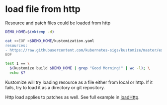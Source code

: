 # load file from http

Resource and patch files could be loaded from http

<!-- @loadHttp -->
```sh
DEMO_HOME=$(mktemp -d)

cat <<EOF >$DEMO_HOME/kustomization.yaml
resources:
- https://raw.githubusercontent.com/kubernetes-sigs/kustomize/master/examples/helloWorld/configMap.yaml
EOF
```

<!-- @loadHttp -->
```sh
test 1 == \
  $(kustomize build $DEMO_HOME | grep "Good Morning!" | wc -l); \
  echo $?
```

Kustomize will try loading resource as a file either from local or http. If it
fails, try to load it as a directory or git repository.

Http load applies to patches as well. See full example in [loadHttp](loadHttp/).
